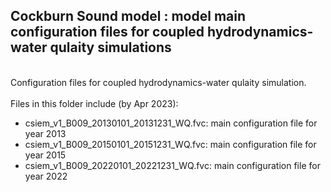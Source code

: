 ## Cockburn Sound model : model main configuration files for coupled hydrodynamics-water qulaity simulations

<br>
Configuration files for coupled hydrodynamics-water qulaity simulation.
<br>
<br>
Files in this folder include (by Apr 2023):

- csiem_v1_B009_20130101_20131231_WQ.fvc: main configuration file for year 2013
- csiem_v1_B009_20150101_20151231_WQ.fvc: main configuration file for year 2015
- csiem_v1_B009_20220101_20221231_WQ.fvc: main configuration file for year 2022
